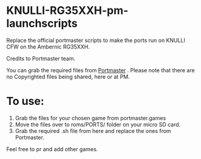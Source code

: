 # KNULLI-RG35XXH-pm-launchscripts
Replace the official portmaster scripts to make the ports run on KNULLI CFW on the Ambernic RG35XXH.

Credits to Portmaster team.

You can grab the required files from [Portmaster](http://portmaster.games/games.html) . Please note that there are no Copyrighted files being shared, here or at PM. 

# To use:

1. Grab the files for your chosen game from portmaster.games
2. Move the files over to roms/PORTS/ folder on your micro SD card. 
3. Grab the required .sh file from here and replace the ones from Portmaster.


Feel free to pr and add other games. 
